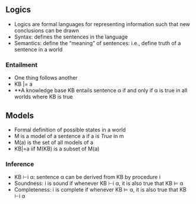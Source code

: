 ## Logics
 - Logics are formal languages for representing information such that new conclusions can be drawn
 - Syntax: defines the sentences in the language
 - Semantics: define the “meaning” of sentences: i.e., define truth of a sentence in a world
 
### Entailment
 - One thing follows another
 - KB |= a
 - **A knowledge base KB entails sentence α if and only if α is true in all worlds where KB is true
 
## Models
 - Formal definition of possible states in a world
 - M is a model of a sentence a if a is _True_ in m
 - M(a) is the set of all models of a
 - KB|=a iif M(KB) is a subset of M(a)
 
### Inference
 - KB ⊢i α: sentence α can be derived from KB by procedure i
 - Soundness: i is sound if whenever KB ⊢i α, it is also true that  KB ⊨ α
 - Completeness: i is complete if whenever  KB ⊨ α, it is also true that KB ⊢i α

